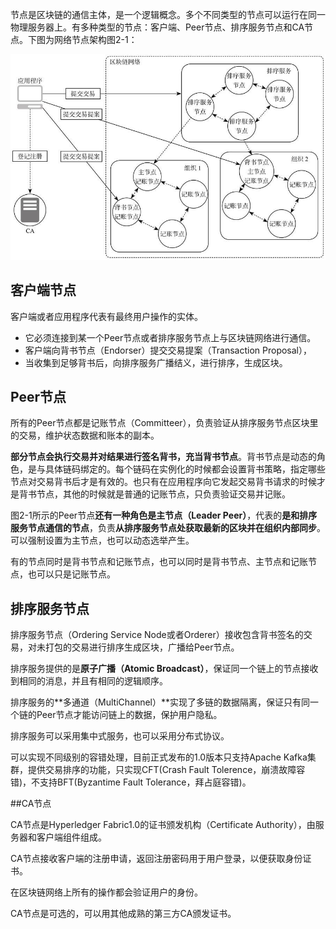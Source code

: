 节点是区块链的通信主体，是一个逻辑概念。多个不同类型的节点可以运行在同一物理服务器上。有多种类型的节点：客户端、Peer节点、排序服务节点和CA节点。下图为网络节点架构图2-1：

![](2019-03-20-00-06-35.png)

## 客户端节点

客户端或者应用程序代表有最终用户操作的实体。

- 它必须连接到某一个Peer节点或者排序服务节点上与区块链网络进行通信。
- 客户端向背书节点（Endorser）提交交易提案（Transaction Proposal），
- 当收集到足够背书后，向排序服务广播结义，进行排序，生成区块。

## Peer节点

所有的Peer节点都是记账节点（Committeer），负责验证从排序服务节点区块里的交易，维护状态数据和账本的副本。

**部分节点会执行交易并对结果进行签名背书，充当背书节点**。背书节点是动态的角色，是与具体链码绑定的。每个链码在实例化的时候都会设置背书策略，指定哪些节点对交易背书后才是有效的。也只有在应用程序向它发起交易背书请求的时候才是背书节点，其他的时候就是普通的记账节点，只负责验证交易并记账。

图2-1所示的Peer节点**还有一种角色是主节点（Leader Peer）**，代表的**是和排序服务节点通信的节点**，负责**从排序服务节点处获取最新的区块并在组织内部同步**。可以强制设置为主节点，也可以动态选举产生。

有的节点同时是背书节点和记账节点，也可以同时是背书节点、主节点和记账节点，也可以只是记账节点。

## 排序服务节点

排序服务节点（Ordering Service Node或者Orderer）接收包含背书签名的交易，对未打包的交易进行排序生成区块，广播给Peer节点。

排序服务提供的是**原子广播（Atomic Broadcast）**，保证同一个链上的节点接收到相同的消息，并且有相同的逻辑顺序。

排序服务的**多通道（MultiChannel）**实现了多链的数据隔离，保证只有同一个链的Peer节点才能访问链上的数据，保护用户隐私。

排序服务可以采用集中式服务，也可以采用分布式协议。

可以实现不同级别的容错处理，目前正式发布的1.0版本只支持Apache Kafka集群，提供交易排序的功能，只实现CFT(Crash Fault Tolerence，崩溃故障容错)，不支持BFT(Byzantime Fault Tolerance，拜占庭容错)。

##CA节点

CA节点是Hyperledger Fabric1.0的证书颁发机构（Certificate Authority），由服务器和客户端组件组成。

CA节点接收客户端的注册申请，返回注册密码用于用户登录，以便获取身份证书。

在区块链网络上所有的操作都会验证用户的身份。

CA节点是可选的，可以用其他成熟的第三方CA颁发证书。
